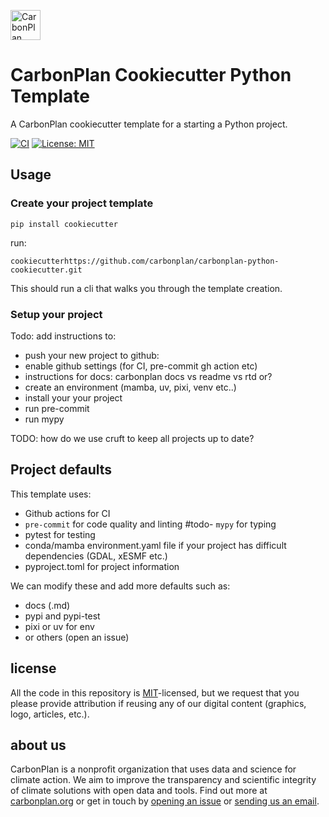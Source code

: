 
<p align="left" >
<a href='https://carbonplan.org'>
<picture>
  <source media="(prefers-color-scheme: dark)" srcset="https://carbonplan-assets.s3.amazonaws.com/monogram/light-small.png">
  <img alt="CarbonPlan monogram." height="48" src="https://carbonplan-assets.s3.amazonaws.com/monogram/dark-small.png">
</picture>
</a>
</p>

# CarbonPlan Cookiecutter Python Template

A CarbonPlan cookiecutter template for a starting a Python project.

[![CI](https://github.com/carbonplan/python-project-template/actions/workflows/main.yaml/badge.svg)](https://github.com/carbonplan/python-project-template/actions/workflows/main.yaml)
[![License: MIT](https://img.shields.io/badge/License-MIT-blue.svg)](https://opensource.org/licenses/MIT)


## Usage

### Create your project template
`pip install cookiecutter`

run:

`cookiecutterhttps://github.com/carbonplan/carbonplan-python-cookiecutter.git`

This should run a cli that walks you through the template creation.


### Setup your project
Todo: add instructions to:
- push your new project to github:
- enable github settings (for CI, pre-commit gh action etc)
- instructions for docs: carbonplan docs vs readme vs rtd or?
- create an environment (mamba, uv, pixi, venv etc..)
- install your your project
- run pre-commit
- run mypy


TODO: how do we use cruft to keep all projects up to date?

## Project defaults
This template uses:
- Github actions for CI
- `pre-commit` for code quality and linting
#todo- `mypy` for typing
- pytest for testing
- conda/mamba environment.yaml file if your project has difficult dependencies (GDAL, xESMF etc.)
- pyproject.toml for project information


We can modify these and add more defaults such as:
- docs (.md)
- pypi and pypi-test
- pixi or uv for env
- or others (open an issue)

## license

All the code in this repository is [MIT](https://choosealicense.com/licenses/mit/)-licensed, but we request that you please provide attribution if reusing any of our digital content (graphics, logo, articles, etc.).

## about us

CarbonPlan is a nonprofit organization that uses data and science for climate action. We aim to improve the transparency and scientific integrity of climate solutions with open data and tools. Find out more at [carbonplan.org](https://carbonplan.org/) or get in touch by [opening an issue](https://github.com/carbonplan/python-project-template/issues/new) or [sending us an email](mailto:hello@carbonplan.org).
